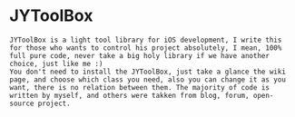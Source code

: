 JYToolBox
=========

	JYToolBox is a light tool library for iOS development, I write this for those who wants to control his project absolutely, I mean, 100% full pure code, never take a big holy library if we have another choice, just like me :)
	You don't need to install the JYToolBox, just take a glance the wiki page, and choose which class you need, also you can change it as you want, there is no relation between them. The majority of code is written by myself, and others were takken from blog, forum, open-source project.
